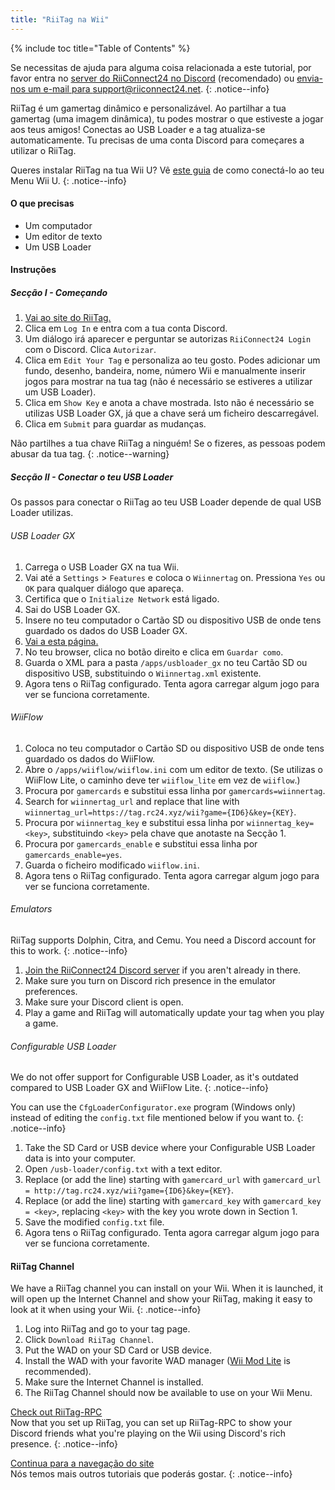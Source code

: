```yaml
---
title: "RiiTag na Wii"
---
```


{% include toc title="Table of Contents" %}

Se necessitas de ajuda para alguma coisa relacionada a este tutorial, por favor entra no [server do RiiConnect24 no Discord](https://discord.gg/rc24) (recomendado) ou [envia-nos um e-mail para support@riiconnect24.net](mailto:support@riiconnect24.net).
{: .notice--info}

RiiTag é um gamertag dinâmico e personalizável. Ao partilhar a tua gamertag (uma imagem dinâmica), tu podes mostrar o que estiveste a jogar aos teus amigos! Conectas ao USB Loader e a tag atualiza-se automaticamente. Tu precisas de uma conta Discord para começares a utilizar o RiiTag.

Queres instalar RiiTag na tua Wii U? Vê [este guia](riitag-wiiu) de como conectá-lo ao teu Menu Wii U.
{: .notice--info}

#### O que precisas

* Um computador
* Um editor de texto
* Um USB Loader

#### Instruções

##### Secção I - Começando

1. [Vai ao site do RiiTag.](https://tag.rc24.xyz/)
2. Clica em `Log In` e entra com a tua conta Discord.
3. Um diálogo irá aparecer e perguntar se autorizas `RiiConnect24 Login` com o Discord. Clica `Autorizar`.
4. Clica em `Edit Your Tag` e personaliza ao teu gosto. Podes adicionar um fundo, desenho, bandeira, nome, número Wii e manualmente inserir jogos para mostrar na tua tag (não é necessário se estiveres a utilizar um USB Loader).
5. Clica em `Show Key` e anota a chave mostrada. Isto não é necessário se utilizas USB Loader GX, já que a chave será um ficheiro descarregável.
6. Clica em `Submit` para guardar as mudanças.

Não partilhes a tua chave RiiTag a ninguém! Se o fizeres, as pessoas podem abusar da tua tag.
{: .notice--warning}

##### Secção II - Conectar o teu USB Loader

Os passos para conectar o RiiTag ao teu USB Loader depende de qual USB Loader utilizas.

###### USB Loader GX

1. Carrega o USB Loader GX na tua Wii.
2. Vai até a `Settings` > `Features` e coloca o `Wiinnertag` on. Pressiona `Yes` ou `OK` para qualquer diálogo que apareça.
3. Certifica que o `Initialize Network` está ligado.
4. Sai do USB Loader GX.
5. Insere no teu computador o Cartão SD ou dispositivo USB de onde tens guardado os dados do USB Loader GX.
6. [Vai a esta página.](https://tag.rc24.xyz/Wiinnertag.xml)
7. No teu browser, clica no botão direito e clica em `Guardar como`.
8. Guarda o XML para a pasta `/apps/usbloader_gx` no teu Cartão SD ou dispositivo USB, substituindo o `Wiinnertag.xml` existente.
9. Agora tens o RiiTag configurado. Tenta agora carregar algum jogo para ver se funciona corretamente.

###### WiiFlow

1. Coloca no teu computador o Cartão SD ou dispositivo USB de onde tens guardado os dados do WiiFlow.
2. Abre o `/apps/wiiflow/wiiflow.ini` com um editor de texto. (Se utilizas o WiiFlow Lite, o caminho deve ter `wiiflow_lite` em vez de `wiiflow`.)
3. Procura por `gamercards` e substitui essa linha por `gamercards=wiinnertag`.
4. Search for `wiinnertag_url` and replace that line with `wiinnertag_url=https://tag.rc24.xyz/wii?game={ID6}&key={KEY}`.
5. Procura por `wiinnertag_key` e substitui essa linha por `wiinnertag_key=<key>`, substituindo `<key>` pela chave que anotaste na Secção 1.
6. Procura por `gamercards_enable` e substitui essa linha por `gamercards_enable=yes`.
7. Guarda o ficheiro modificado `wiiflow.ini`.
8. Agora tens o RiiTag configurado. Tenta agora carregar algum jogo para ver se funciona corretamente.

###### Emulators

RiiTag supports Dolphin, Citra, and Cemu. You need a Discord account for this to work.
{: .notice--info}

1. [Join the RiiConnect24 Discord server](https://discord.gg/rc24) if you aren't already in there.
2. Make sure you turn on Discord rich presence in the emulator preferences.
3. Make sure your Discord client is open.
4. Play a game and RiiTag will automatically update your tag when you play a game.

###### Configurable USB Loader

We do not offer support for Configurable USB Loader, as it's outdated compared to USB Loader GX and WiiFlow Lite.
{: .notice--info}

You can use the `CfgLoaderConfigurator.exe` program (Windows only) instead of editing the `config.txt` file mentioned below if you want to.
{: .notice--info}

1. Take the SD Card or USB device where your Configurable USB Loader data is into your computer.
2. Open `/usb-loader/config.txt` with a text editor.
3. Replace (or add the line) starting with `gamercard_url` with `gamercard_url = http://tag.rc24.xyz/wii?game={ID6}&key={KEY}`.
4. Replace (or add the line) starting with `gamercard_key` with `gamercard_key = <key>`, replacing `<key>` with the key you wrote down in Section 1.
5. Save the modified `config.txt` file.
6. Agora tens o RiiTag configurado. Tenta agora carregar algum jogo para ver se funciona corretamente.

#### RiiTag Channel

We have a RiiTag channel you can install on your Wii. When it is launched, it will open up the Internet Channel and show your RiiTag, making it easy to look at it when using your Wii.
{: .notice--info}

1. Log into RiiTag and go to your tag page.
2. Click `Download RiiTag Channel`.
3. Put the WAD on your SD Card or USB device.
4. Install the WAD with your favorite WAD manager ([Wii Mod Lite](wiimodlite) is recommended).
5. Make sure the Internet Channel is installed.
6. The RiiTag Channel should now be available to use on your Wii Menu.

[Check out RiiTag-RPC](https://github.com/RiiConnect24/RiiTag-RPC/releases/latest)<br> Now that you set up RiiTag, you can set up RiiTag-RPC to show your Discord friends what you're playing on the Wii using Discord's rich presence.
{: .notice--info}

[Continua para a navegação do site](site-navigation)<br> Nós temos mais outros tutoriais que poderás gostar.
{: .notice--info}
